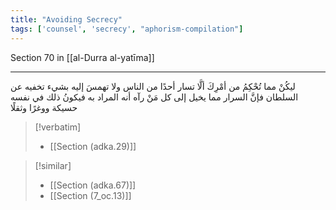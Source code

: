 ```yaml
---
title: "Avoiding Secrecy"
tags: ['counsel', 'secrecy', "aphorism-compilation"]
---
```


 Section 70 in [[al-Durra al-yatīma]]

---
ليكُنْ مما تُحْكِمُ من أمْرِكَ ألَّا تسار أحدًا من الناس ولا تهمسَ إليه بشيء تخفيه عن السلطان فإنَّ السرار مما يخيل إلى كل مَنْ رآه أنه المراد به فيكونُ ذلك في نفسه حسيكة ووغرًا وثقلًا

> [!verbatim]
> - [[Section (adka.29)]]

> [!similar]
> - [[Section (adka.67)]]
> - [[Section (7_oc.13)]]
